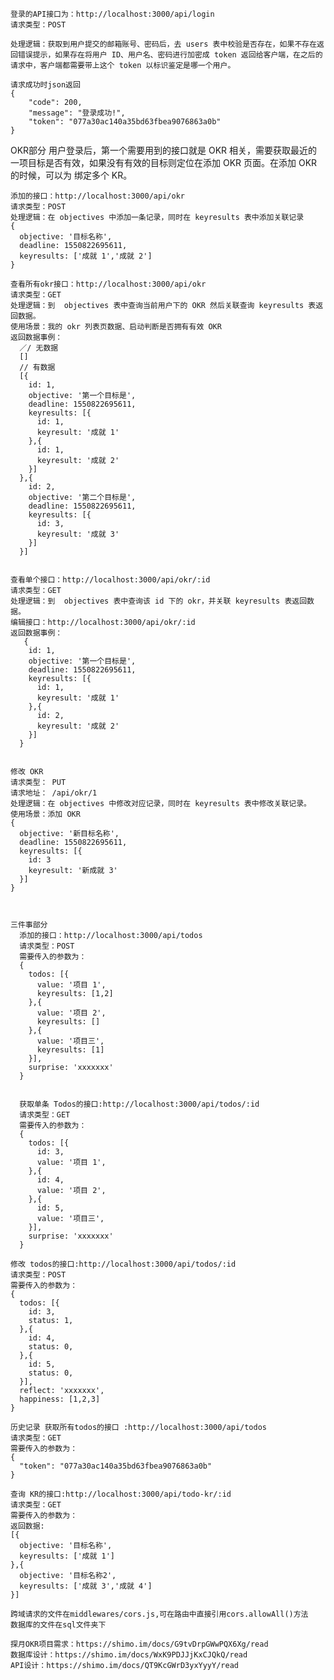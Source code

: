     登录的API接口为：http://localhost:3000/api/login
    请求类型：POST

    处理逻辑：获取到用户提交的邮箱账号、密码后，去 users 表中校验是否存在，如果不存在返回错误提示，如果存在将用户 ID、用户名、密码进行加密成 token 返回给客户端，在之后的请求中，客户端都需要带上这个 token 以标识鉴定是哪一个用户。

    请求成功时json返回
    {
        "code": 200,
        "message": "登录成功!",
        "token": "077a30ac140a35bd63fbea9076863a0b"
    }


  OKR部分
    用户登录后，第一个需要用到的接口就是 OKR 相关，需要获取最近的一项目标是否有效，如果没有有效的目标则定位在添加 OKR 页面。在添加 OKR 的时候，可以为 绑定多个 KR。

    添加的接口：http://localhost:3000/api/okr
    请求类型：POST
    处理逻辑：在 objectives 中添加一条记录，同时在 keyresults 表中添加关联记录
    {
      objective: '目标名称',
      deadline: 1550822695611,
      keyresults: ['成就 1','成就 2']
    }

    查看所有okr接口：http://localhost:3000/api/okr
    请求类型：GET
    处理逻辑：到  objectives 表中查询当前用户下的 OKR 然后关联查询 keyresults 表返回数据。
    使用场景：我的 okr 列表页数据、启动判断是否拥有有效 OKR
    返回数据事例：
      ／/ 无数据
      []
      // 有数据
      [{
        id: 1,
        objective: '第一个目标是',
        deadline: 1550822695611,
        keyresults: [{
          id: 1,
          keyresult: '成就 1'
        },{
          id: 1,
          keyresult: '成就 2'
        }]
      },{
        id: 2,
        objective: '第二个目标是',
        deadline: 1550822695611,
        keyresults: [{
          id: 3,
          keyresult: '成就 3'
        }]
      }]

    
    查看单个接口：http://localhost:3000/api/okr/:id
    请求类型：GET
    处理逻辑：到  objectives 表中查询该 id 下的 okr，并关联 keyresults 表返回数据。
    编辑接口：http://localhost:3000/api/okr/:id
    返回数据事例：
       {
        id: 1,
        objective: '第一个目标是',
        deadline: 1550822695611,
        keyresults: [{
          id: 1,
          keyresult: '成就 1'
        },{
          id: 2,
          keyresult: '成就 2'
        }]
      }


    修改 OKR
    请求类型： PUT
    请求地址： /api/okr/1
    处理逻辑：在 objectives 中修改对应记录，同时在 keyresults 表中修改关联记录。
    使用场景：添加 OKR
    {
      objective: '新目标名称',
      deadline: 1550822695611,
      keyresults: [{
        id: 3
        keyresult: '新成就 3'
      }]
    }



    三件事部分
      添加的接口：http://localhost:3000/api/todos
      请求类型：POST
      需要传入的参数为：
      {
        todos: [{
          value: '项目 1',
          keyresults: [1,2]
        },{
          value: '项目 2',
          keyresults: []
        },{
          value: '项目三',
          keyresults: [1]
        }],
        surprise: 'xxxxxxx'
      }


      获取单条 Todos的接口:http://localhost:3000/api/todos/:id
      请求类型：GET
      需要传入的参数为：
      {
        todos: [{
          id: 3,
          value: '项目 1',
        },{
          id: 4,
          value: '项目 2',
        },{
          id: 5,
          value: '项目三',
        }],
        surprise: 'xxxxxxx'
      }

    修改 todos的接口:http://localhost:3000/api/todos/:id
    请求类型：POST
    需要传入的参数为：
    {
      todos: [{
        id: 3,
        status: 1,
      },{
        id: 4,
        status: 0,
      },{
        id: 5,
        status: 0,
      }],
      reflect: 'xxxxxxx',
      happiness: [1,2,3]
    }

    历史记录 获取所有todos的接口 :http://localhost:3000/api/todos
    请求类型：GET
    需要传入的参数为：
    {
      "token": "077a30ac140a35bd63fbea9076863a0b"
    }

    查询 KR的接口:http://localhost:3000/api/todo-kr/:id
    请求类型：GET
    需要传入的参数为：
    返回数据:
    [{
      objective: '目标名称',
      keyresults: ['成就 1']
    },{
      objective: '目标名称2',
      keyresults: ['成就 3','成就 4']
    }]

    跨域请求的文件在middlewares/cors.js,可在路由中直接引用cors.allowAll()方法
    数据库的文件在sql文件夹下

    探月OKR项目需求：https://shimo.im/docs/G9tvDrpGWwPQX6Xg/read
    数据库设计：https://shimo.im/docs/WxK9PDJJjKxCJQkQ/read
    API设计：https://shimo.im/docs/QT9KcGWrD3yxYyyY/read


